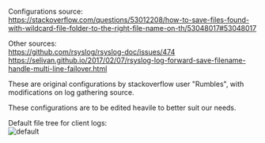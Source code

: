 Configurations source:  
https://stackoverflow.com/questions/53012208/how-to-save-files-found-with-wildcard-file-folder-to-the-right-file-name-on-th/53048017#53048017  

Other sources:  
https://github.com/rsyslog/rsyslog-doc/issues/474  
https://selivan.github.io/2017/02/07/rsyslog-log-forward-save-filename-handle-multi-line-failover.html  

These are original configurations by stackoverflow user "Rumbles", with modifications on log gathering source.

These configurations are to be edited heavile to better suit our needs.

Default file tree for client logs:  
![default](https://raw.githubusercontent.com/jisosomppi/log-analysis/master/images/orginalformattree.png)

